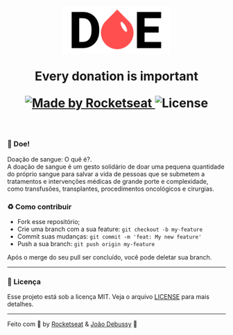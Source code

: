 <h1 align="center">
  <img src=".github/logo.png" width="250px" />
  <p>Every donation is important</p>
  <p align="center">
    <a href="https://rocketseat.com.br">
      <img alt="Made by Rocketseat" src="https://img.shields.io/badge/made%20by-Rocketseat-%23F7DF1E">
    </a>
    <img alt="License" src="https://img.shields.io/badge/license-MIT-%23F7DF1E">
  </p>
</h1>

<br>

### :syringe: Doe!

Doação de sangue: O quê é?. <br>
A doação de sangue é um gesto solidário de doar uma pequena quantidade do próprio sangue para salvar a vida de pessoas que se submetem a tratamentos e intervenções médicas de grande porte e complexidade, como transfusões, transplantes, procedimentos oncológicos e cirurgias.

### :recycle: Como contribuir

- Fork esse repositório;
- Crie uma branch com a sua feature: `git checkout -b my-feature`
- Commit suas mudanças: `git commit -m 'feat: My new feature'`
- Push a sua branch: `git push origin my-feature`

Após o merge do seu pull ser concluído, você pode deletar sua branch.

---

### :memo: Licença

Esse projeto está sob a licença MIT. Veja o arquivo [LICENSE](LICENSE) para mais detalhes.

---

Feito com :purple_heart: by [Rocketseat](https://rocketseat.com.br) & [João Debussy](https://github.com/dbssy) :wave: